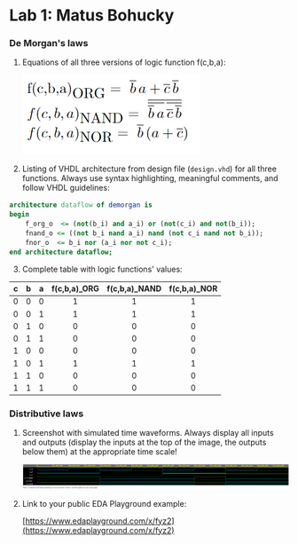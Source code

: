 # Lab 1: Matus Bohucky

### De Morgan's laws

1. Equations of all three versions of logic function f(c,b,a):

   ![Logic function](images/equations.png)

2. Listing of VHDL architecture from design file (`design.vhd`) for all three functions. Always use syntax highlighting, meaningful comments, and follow VHDL guidelines:

```vhdl
architecture dataflow of demorgan is
begin
    f_org_o  <= (not(b_i) and a_i) or (not(c_i) and not(b_i));
    fnand_o <= ((not b_i nand a_i) nand (not c_i nand not b_i));
    fnor_o  <= b_i nor (a_i nor not c_i);
end architecture dataflow;
```

3. Complete table with logic functions' values:

| **c** | **b** |**a** | **f(c,b,a)_ORG** | **f(c,b,a)_NAND** | **f(c,b,a)_NOR** |
| :-: | :-: | :-: | :-: | :-: | :-: |
| 0 | 0 | 0 | 1 | 1 | 1 |
| 0 | 0 | 1 | 1 | 1 | 1 |
| 0 | 1 | 0 | 0 | 0 | 0 |
| 0 | 1 | 1 | 0 | 0 | 0 |
| 1 | 0 | 0 | 0 | 0 | 0 |
| 1 | 0 | 1 | 1 | 1 | 1 |
| 1 | 1 | 0 | 0 | 0 | 0 |
| 1 | 1 | 1 | 0 | 0 | 0 |

### Distributive laws

1. Screenshot with simulated time waveforms. Always display all inputs and outputs (display the inputs at the top of the image, the outputs below them) at the appropriate time scale!

   ![Waveform](images/wave.png)

2. Link to your public EDA Playground example:

   [https://www.edaplayground.com/x/fyz2](https://www.edaplayground.com/x/fyz2)
